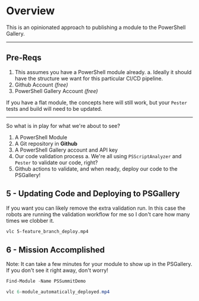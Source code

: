 # Overview

This is an opinionated approach to publishing a module to the PowerShell Gallery.

---

## Pre-Reqs

1. This assumes you have a PowerShell module already.
  a. Ideally it should have the structure we want for this particular CI/CD pipeline.
2. Github Account _(free)_
3. PowerShell Gallery Account _(free)_

If you have a flat module, the concepts here will still work, but your `Pester` tests and build will need to be updated.

---

So what is in play for what we're about to see?

1. A PowerShell Module
2. A Git repository in **Github**
3. A PowerShell Gallery account and API key
4. Our code validation process
  a. We're all using `PSScriptAnalyzer` and `Pester` to validate our code, right?
5. Github actions to validate, and when ready, deploy our code to the PSGallery!




## 5 - Updating Code and Deploying to PSGallery

If you want you can likely remove the extra validation run.
In this case the robots are running the validation workflow for me so I don't care how many times we clobber it.

```bash
vlc 5-feature_branch_deploy.mp4
```

## 6 - Mission Accomplished

Note: It can take a few minutes for your module to show up in the PSGallery.  If you don't see it right away, don't worry!

```powershell
Find-Module -Name PSSummitDemo

vlc 6-module_automatically_deployed.mp4
```


